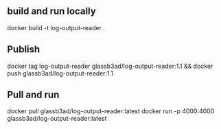 ## build and run locally

docker build -t log-output-reader .

## Publish

docker tag log-output-reader glassb3ad/log-output-reader:1.1 && docker push glassb3ad/log-output-reader:1.1

## Pull and run

docker pull glassb3ad/log-output-reader:latest
docker run -p 4000:4000 glassb3ad/log-output-reader:latest

